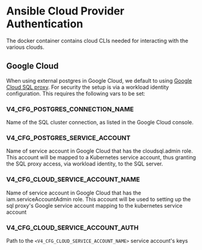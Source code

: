 # Ansible Cloud Provider Authentication

The docker container contains cloud CLIs needed for interacting with the various clouds.

## Google Cloud

When using external postgres in Google Cloud, we default to using [Google Cloud SQL proxy](https://cloud.google.com/sql/docs/postgres/connect-kubernetes-engine). For security the setup is via a workload identity configuration. This requires the following vars to be set:

### V4_CFG_POSTGRES_CONNECTION_NAME

Name of the SQL cluster connection, as listed in the Google Cloud console.

### V4_CFG_POSTGRES_SERVICE_ACCOUNT

Name of service account in Google Cloud that has the cloudsql.admin role. This account will be mapped to a Kubernetes service account, thus granting the SQL proxy access, via workload identity, to the SQL server.

### V4_CFG_CLOUD_SERVICE_ACCOUNT_NAME 

Name of service account in Google Cloud that has the iam.serviceAccountAdmin role. This account will be used to setting up the sql proxy's Google service account mapping to the kubernetes service account

### V4_CFG_CLOUD_SERVICE_ACCOUNT_AUTH 

Path to the `<V4_CFG_CLOUD_SERVICE_ACCOUNT_NAME>` service account's keys
